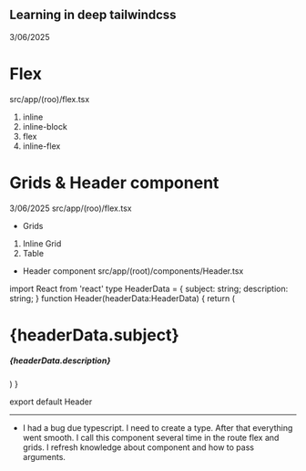 ## Learning in deep tailwindcss

3/06/2025

# Flex
src/app/(roo)/flex.tsx

1. inline
2. inline-block
3. flex
4. inline-flex

# Grids & Header component
3/06/2025
src/app/(roo)/flex.tsx

- Grids
1. Inline Grid
2. Table

- Header component
src/app/(root)/components/Header.tsx

import React from 'react'
type HeaderData = {
    subject: string;
    description: string;
}
function Header(headerData:HeaderData) {
  return (
    <div className='my-5'>
            <h1 className='text-amber-300'>{headerData.subject}</h1>
            <h5>{headerData.description}</h5>
    </div>
  )
}

export default Header

*******

* I had a bug due typescript. I need to create a type. After that everything went smooth. I call this component several time in the route flex and grids. I refresh knowledge about component and how to pass arguments.
